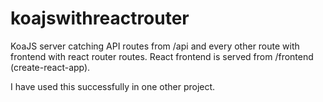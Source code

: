 # koajswithreactrouter

KoaJS server catching API routes from /api and every other route with frontend with react router routes. React frontend is served from /frontend (create-react-app).

I have used this successfully in one other project.
